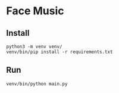 # Face Music

## Install

    python3 -m venv venv/
    venv/bin/pip install -r requirements.txt

## Run

    venv/bin/python main.py
